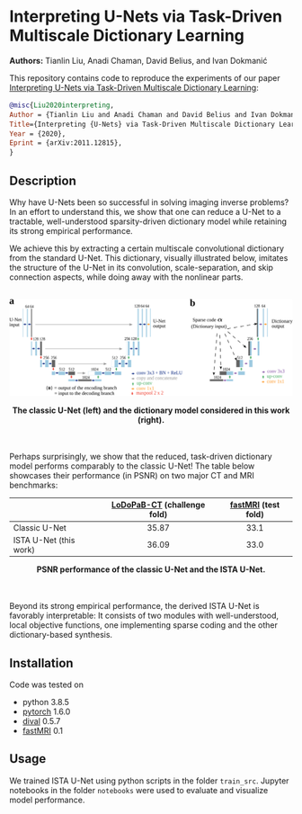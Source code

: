 # Interpreting U-Nets via Task-Driven Multiscale Dictionary Learning

**Authors:** Tianlin Liu, Anadi Chaman, David Belius, and Ivan Dokmanić

This repository contains code to reproduce the experiments of our paper [Interpreting U-Nets via Task-Driven Multiscale Dictionary Learning](https://arxiv.org/abs/2011.12815):

```BibTeX
@misc{Liu2020interpreting,
Author = {Tianlin Liu and Anadi Chaman and David Belius and Ivan Dokmani\'c},
Title={Interpreting {U-Nets} via Task-Driven Multiscale Dictionary Learning},
Year = {2020},
Eprint = {arXiv:2011.12815},
}
```

## Description
Why have U-Nets been so successful in solving imaging inverse problems? In an effort to understand this, we show that one can reduce a U-Net to a tractable, well-understood sparsity-driven dictionary model while retaining its strong empirical performance. 

We achieve this by extracting a certain multiscale convolutional dictionary from the standard U-Net. This dictionary, visually illustrated below, imitates the structure of the U-Net in its convolution, scale-separation, and skip connection aspects, while doing away with the nonlinear parts. <br/><br/>

![](./fig/unet_diagram.png)
<div align="center">
   <b>The classic U-Net (left) and the dictionary model considered in this work (right).</b>   
</div>
<br/><br/>


Perhaps surprisingly, we show that the reduced, task-driven dictionary model performs comparably to the classic U-Net! The table below showcases their performance (in PSNR) on two major CT and MRI benchmarks: 

<div align="center">

|    |      [LoDoPaB-CT](https://arxiv.org/abs/1910.01113) (challenge fold)      |  [fastMRI](https://github.com/facebookresearch/fastMRI) (test fold) |
|----------|:-------------:|:------:|
| Classic U-Net  |    35.87   |   33.1 |
| ISTA U-Net (this work) | 36.09 |    33.0 |
</div>
<div align="center">
   <b>PSNR performance of the classic U-Net and the ISTA U-Net.</b>   
</div>
<br/><br/>


Beyond its strong empirical performance, the derived ISTA U-Net is favorably interpretable: It consists of two modules with well-understood, local objective functions, one implementing sparse coding and the other dictionary-based synthesis. 


## Installation
Code was tested on

* python 3.8.5
* [pytorch](https://pytorch.org/) 1.6.0
* [dival](https://github.com/jleuschn/dival) 0.5.7
* [fastMRI](https://github.com/facebookresearch/fastMRI) 0.1 


## Usage

We trained ISTA U-Net using python scripts in the folder `train_src`. Jupyter notebooks in the folder `notebooks` were used to evaluate and visualize model performance.
